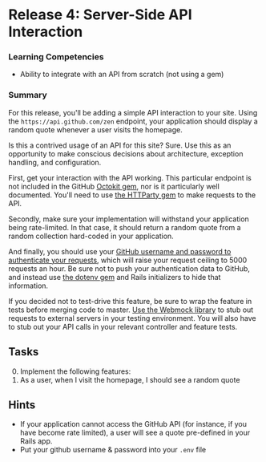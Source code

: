 # Release 4: Server-Side API Interaction

### Learning Competencies

- Ability to integrate with an API from scratch (not using a gem)

### Summary

For this release, you'll be adding a simple API interaction to your site. Using the `https://api.github.com/zen` endpoint, your application should display a random quote whenever a user visits the homepage.

Is this a contrived usage of an API for this site? Sure. Use this as an opportunity to make conscious decisions about architecture, exception handling, and configuration.

First, get your interaction with the API working. This particular endpoint is not included in the GitHub [Octokit gem](https://github.com/octokit/octokit.rb), nor is it particularly well documented. You'll need to use [the HTTParty gem](https://github.com/jnunemaker/httparty) to make requests to the API.

Secondly, make sure your implementation will withstand your application being rate-limited. In that case, it should return a random quote from a random collection hard-coded in your application.

And finally, you should use your [GitHub username and password to authenticate your requests](https://developer.github.com/v3/auth/#basic-authentication), which will raise your request ceiling to 5000 requests an hour. Be sure not to push your authentication data to GitHub, and instead use [the dotenv gem](https://github.com/bkeepers/dotenv) and Rails initializers to hide that information.

If you decided not to test-drive this feature, be sure to wrap the feature in tests before merging code to master. [Use the Webmock library](https://github.com/bblimke/webmock) to stub out requests to external servers in your testing environment. You will also have to stub out your API calls in your relevant controller and feature tests.

## Tasks

0. Implement the following features:
  0. As a user, when I visit the homepage, I should see a random quote

## Hints

- If your application cannot access the GitHub API (for instance, if you have become rate limited), a user will see a quote pre-defined in your Rails app.
- Put your github username & password into your `.env` file

